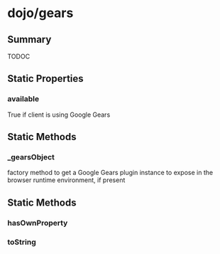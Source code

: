 # dojo/gears

## Summary

TODOC
## Static Properties

### available
True if client is using Google Gears

## Static Methods

### _gearsObject
factory method to get a Google Gears plugin instance to
expose in the browser runtime environment, if present

## Static Methods

### hasOwnProperty


### toString


